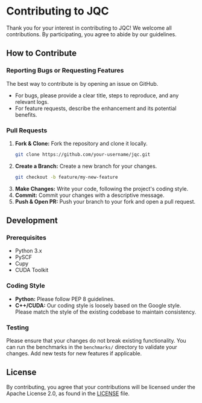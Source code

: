 # Contributing to JQC

Thank you for your interest in contributing to JQC! We welcome all contributions. By participating, you agree to abide by our guidelines.

## How to Contribute

### Reporting Bugs or Requesting Features
The best way to contribute is by opening an issue on GitHub.
- For bugs, please provide a clear title, steps to reproduce, and any relevant logs.
- For feature requests, describe the enhancement and its potential benefits.

### Pull Requests
1.  **Fork & Clone:** Fork the repository and clone it locally.
    ```bash
    git clone https://github.com/your-username/jqc.git
    ```
2.  **Create a Branch:** Create a new branch for your changes.
    ```bash
    git checkout -b feature/my-new-feature
    ```
3.  **Make Changes:** Write your code, following the project's coding style.
4.  **Commit:** Commit your changes with a descriptive message.
5.  **Push & Open PR:** Push your branch to your fork and open a pull request.

## Development

### Prerequisites
- Python 3.x
- PySCF
- Cupy
- CUDA Toolkit

### Coding Style
- **Python:** Please follow PEP 8 guidelines.
- **C++/CUDA:** Our coding style is loosely based on the Google style. Please match the style of the existing codebase to maintain consistency.

### Testing
Please ensure that your changes do not break existing functionality. You can run the benchmarks in the `benchmarks/` directory to validate your changes. Add new tests for new features if applicable.

## License
By contributing, you agree that your contributions will be licensed under the Apache License 2.0, as found in the [LICENSE](LICENSE) file.
